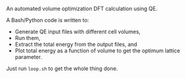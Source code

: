 An automated volume optimization DFT calculation using QE.

A Bash/Python code is written to:
  - Generate QE input files with different cell volumes,
  - Run them,
  - Extract the total energy from the output files, and
  - Plot total energy as a function of volume to get the optimum lattice parameter.

Just run `loop.sh` to get the whole thing done.
